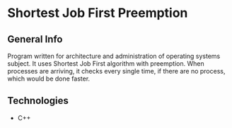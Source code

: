 # Shortest Job First Preemption

## General Info
Program written for architecture and administration of operating systems subject. It uses Shortest Job First algorithm with preemption.
When processes are arriving, it checks every single time, if there are no process, which would be done faster.

## Technologies
* C++
